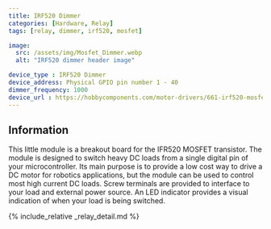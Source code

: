 ```yaml
---
title: IRF520 Dimmer
categories: [Hardware, Relay]
tags: [relay, dimmer, irf520, mosfet]

image:
  src: /assets/img/Mosfet_Dimmer.webp
  alt: "IRF520 dimmer header image"

device_type : IRF520 Dimmer
device_address: Physical GPIO pin number 1 - 40
dimmer_frequency: 1000
device_url : https://hobbycomponents.com/motor-drivers/661-irf520-mosfet-driver-module
---
```


## Information
This little module is a breakout board for the IFR520 MOSFET transistor. The module is designed to switch heavy DC loads from a single digital pin of your microcontroller. Its main purpose is to provide a low cost way to drive a DC motor for robotics applications, but the module can be used to control most high current DC loads. Screw terminals are provided to interface to your load and external power source. An LED indicator provides a visual indication of when your load is being switched.

{% include_relative _relay_detail.md %}